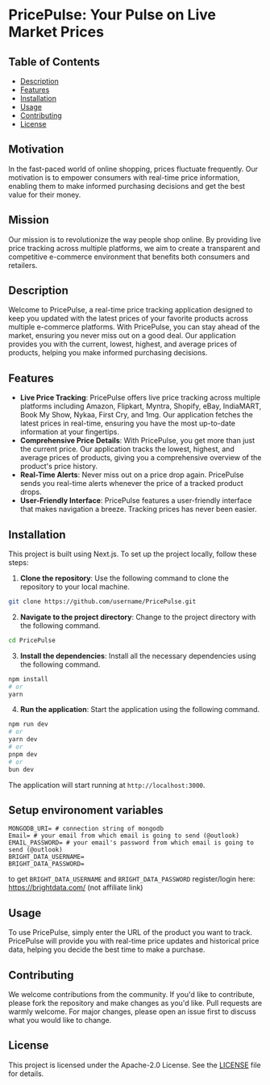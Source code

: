 # PricePulse: Your Pulse on Live Market Prices

## Table of Contents

- [Description](#description)
- [Features](#features)
- [Installation](#installation)
- [Usage](#usage)
- [Contributing](#contributing)
- [License](#license)

## Motivation

In the fast-paced world of online shopping, prices fluctuate frequently. Our motivation is to empower consumers with real-time price information, enabling them to make informed purchasing decisions and get the best value for their money.

## Mission

Our mission is to revolutionize the way people shop online. By providing live price tracking across multiple platforms, we aim to create a transparent and competitive e-commerce environment that benefits both consumers and retailers.

## Description

Welcome to PricePulse, a real-time price tracking application designed to keep you updated with the latest prices of your favorite products across multiple e-commerce platforms. With PricePulse, you can stay ahead of the market, ensuring you never miss out on a good deal. Our application provides you with the current, lowest, highest, and average prices of products, helping you make informed purchasing decisions.

## Features

- **Live Price Tracking**: PricePulse offers live price tracking across multiple platforms including Amazon, Flipkart, Myntra, Shopify, eBay, IndiaMART, Book My Show, Nykaa, First Cry, and 1mg. Our application fetches the latest prices in real-time, ensuring you have the most up-to-date information at your fingertips.
- **Comprehensive Price Details**: With PricePulse, you get more than just the current price. Our application tracks the lowest, highest, and average prices of products, giving you a comprehensive overview of the product's price history.
- **Real-Time Alerts**: Never miss out on a price drop again. PricePulse sends you real-time alerts whenever the price of a tracked product drops.
- **User-Friendly Interface**: PricePulse features a user-friendly interface that makes navigation a breeze. Tracking prices has never been easier.

## Installation

This project is built using Next.js. To set up the project locally, follow these steps:

1. **Clone the repository**: Use the following command to clone the repository to your local machine.

```bash
git clone https://github.com/username/PricePulse.git
```

2. **Navigate to the project directory**: Change to the project directory with the following command.

```bash
cd PricePulse
```

3. **Install the dependencies**: Install all the necessary dependencies using the following command.

```bash
npm install
# or
yarn
```

4. **Run the application**: Start the application using the following command.

```bash
npm run dev
# or
yarn dev
# or
pnpm dev
# or
bun dev
```

The application will start running at `http://localhost:3000`.

## Setup environoment variables

```
MONGODB_URI= # connection string of mongodb
Email= # your email from which email is going to send (@outlook)
EMAIL_PASSWORD= # your email's password from which email is going to send (@outlook)
BRIGHT_DATA_USERNAME=
BRIGHT_DATA_PASSWORD=
```

to get `BRIGHT_DATA_USERNAME` and `BRIGHT_DATA_PASSWORD` register/login here: https://brightdata.com/ (not affiliate link)

## Usage

To use PricePulse, simply enter the URL of the product you want to track. PricePulse will provide you with real-time price updates and historical price data, helping you decide the best time to make a purchase.

## Contributing

We welcome contributions from the community. If you'd like to contribute, please fork the repository and make changes as you'd like. Pull requests are warmly welcome. For major changes, please open an issue first to discuss what you would like to change.

## License

This project is licensed under the Apache-2.0 License. See the [LICENSE](LICENSE) file for details.

```

```
